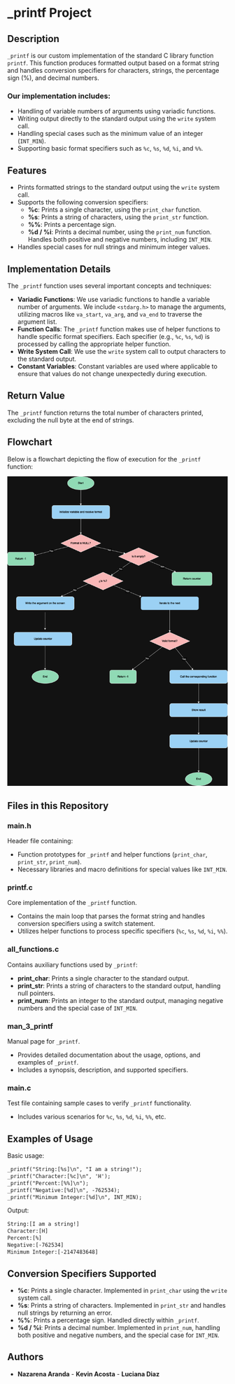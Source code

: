 # _printf Project

## Description

`_printf` is our custom implementation of the standard C library function `printf`. This function produces formatted output based on a format string and handles conversion specifiers for characters, strings, the percentage sign (%), and decimal numbers.

### Our implementation includes:
- Handling of variable numbers of arguments using variadic functions.
- Writing output directly to the standard output using the `write` system call.
- Handling special cases such as the minimum value of an integer (`INT_MIN`).
- Supporting basic format specifiers such as `%c`, `%s`, `%d`, `%i`, and `%%`.

## Features

- Prints formatted strings to the standard output using the `write` system call.
- Supports the following conversion specifiers:
  - **%c**: Prints a single character, using the `print_char` function.
  - **%s**: Prints a string of characters, using the `print_str` function.
  - **%%**: Prints a percentage sign.
  - **%d / %i**: Prints a decimal number, using the `print_num` function. Handles both positive and negative numbers, including `INT_MIN`.
- Handles special cases for null strings and minimum integer values.


## Implementation Details

The `_printf` function uses several important concepts and techniques:

- **Variadic Functions**: We use variadic functions to handle a variable number of arguments. We include `<stdarg.h>` to manage the arguments, utilizing macros like `va_start`, `va_arg`, and `va_end` to traverse the argument list.
- **Function Calls**: The `_printf` function makes use of helper functions to handle specific format specifiers. Each specifier (e.g., `%c`, `%s`, `%d`) is processed by calling the appropriate helper function.
- **Write System Call**: We use the `write` system call to output characters to the standard output.
- **Constant Variables**: Constant variables are used where applicable to ensure that values do not change unexpectedly during execution.

## Return Value

The `_printf` function returns the total number of characters printed, excluding the null byte at the end of strings.

## Flowchart

Below is a flowchart depicting the flow of execution for the `_printf` function:

![Flowchart](https://github.com/nazarena-aranda/Images/blob/main/Flowchart_Printf.drawio.png?raw=true)

## Files in this Repository

### main.h
Header file containing:
- Function prototypes for `_printf` and helper functions (`print_char`, `print_str`, `print_num`).
- Necessary libraries and macro definitions for special values like `INT_MIN`.

### printf.c
Core implementation of the `_printf` function.
- Contains the main loop that parses the format string and handles conversion specifiers using a switch statement.
- Utilizes helper functions to process specific specifiers (`%c`, `%s`, `%d`, `%i`, `%%`).

### all_functions.c
Contains auxiliary functions used by `_printf`:
- **print_char**: Prints a single character to the standard output.
- **print_str**: Prints a string of characters to the standard output, handling null pointers.
- **print_num**: Prints an integer to the standard output, managing negative numbers and the special case of `INT_MIN`.

### man_3_printf
Manual page for `_printf`.
- Provides detailed documentation about the usage, options, and examples of `_printf`.
- Includes a synopsis, description, and supported specifiers.

### main.c
Test file containing sample cases to verify `_printf` functionality.
- Includes various scenarios for `%c`, `%s`, `%d`, `%i`, `%%`, etc.

## Examples of Usage

Basic usage:
```
_printf("String:[%s]\n", "I am a string!");
_printf("Character:[%c]\n", 'H');
_printf("Percent:[%%]\n");
_printf("Negative:[%d]\n", -762534);
_printf("Minimum Integer:[%d]\n", INT_MIN);
```
Output:
```
String:[I am a string!]
Character:[H]
Percent:[%]
Negative:[-762534]
Minimum Integer:[-2147483648]
```
## Conversion Specifiers Supported
- **%c**: Prints a single character. Implemented in `print_char` using the `write` system call.
- **%s**: Prints a string of characters. Implemented in `print_str` and handles null strings by returning an error.
- **%%**: Prints a percentage sign. Handled directly within `_printf`.
- **%d / %i**: Prints a decimal number. Implemented in `print_num`, handling both positive and negative numbers, and the special case for `INT_MIN`.

## Authors

- **Nazarena Aranda** - **Kevin Acosta** - **Luciana Diaz**
